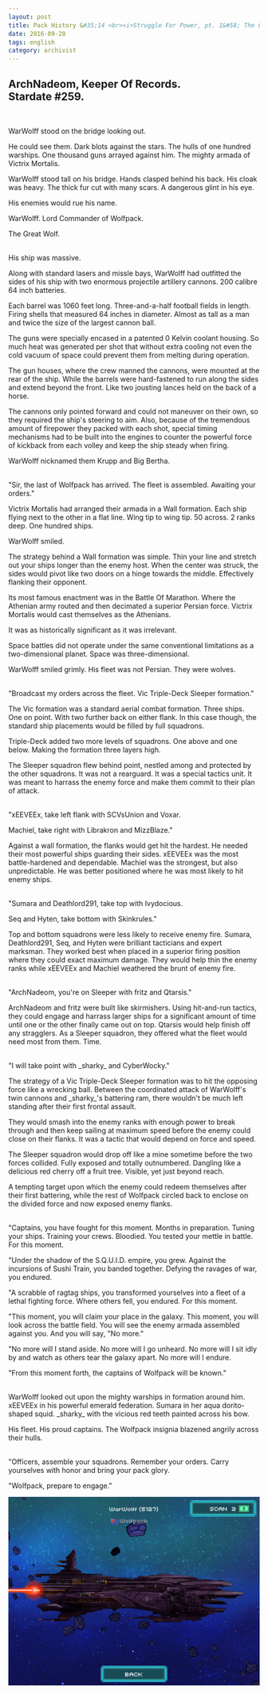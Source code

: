 ```yaml
---
layout: post
title: Pack History &#35;14 <br><i>Struggle For Power, pt. 1&#58; The Great Wolf</i>
date: 2016-09-20
tags: english
category: archivist
---
```

ArchNadeom, Keeper Of Records.<br>Stardate #259.
------------------------------------------------
&nbsp; 

WarWolff stood on the bridge looking out. 

He could see them. Dark blots against the stars. The hulls of one hundred warships. One thousand guns arrayed against him. The mighty armada of Victrix Mortalis. 

WarWolff stood tall on his bridge. Hands clasped behind his back. His cloak was heavy. The thick fur cut with many scars. A dangerous glint in his eye. 

His enemies would rue his name.

WarWolff. Lord Commander of Wolfpack. 

The Great Wolf.  
&nbsp; 

His ship was massive. 

Along with standard lasers and missle bays, WarWolff had outfitted the sides of his ship with two enormous projectile artillery cannons. 200 calibre 64 inch batteries. 

Each barrel was 1060 feet long. Three-and-a-half football fields in length. Firing shells that measured 64 inches in diameter. Almost as tall as a man and twice the size of the largest cannon ball.

The guns were specially encased in a patented 0 Kelvin coolant housing. So much heat was generated per shot that without extra cooling not even the cold vacuum of space could prevent them from melting during operation.

The gun houses, where the crew manned the cannons, were mounted at the rear of the ship. While the barrels were hard-fastened to run along the sides and extend beyond the front. Like two jousting lances held on the back of a horse.

The cannons only pointed forward and could not maneuver on their own, so they required the ship's steering to aim. Also, because of the tremendous amount of firepower they packed with each shot, special timing mechanisms had to be built into the engines to counter the powerful force of kickback from each volley and keep the ship steady when firing.

WarWolff nicknamed them Krupp and Big Bertha.  
&nbsp; 

"Sir, the last of Wolfpack has arrived. The fleet is assembled. Awaiting your orders."

Victrix Mortalis had arranged their armada in a Wall formation. Each ship flying next to the other in a flat line. Wing tip to wing tip. 50 across. 2 ranks deep. One hundred ships.

WarWolff smiled.

The strategy behind a Wall formation was simple. Thin your line and stretch out your ships longer than the enemy host. When the center was struck, the sides would pivot like two doors on a hinge towards the middle. Effectively flanking their opponent.

Its most famous enactment was in the Battle Of Marathon. Where the Athenian army routed and then decimated a superior Persian force. Victrix Mortalis would cast themselves as the Athenians. 

It was as historically significant as it was irrelevant.

Space battles did not operate under the same conventional limitations as a two-dimensional planet. Space was three-dimensional. 

WarWolff smiled grimly. His fleet was not Persian. They were wolves.  
&nbsp; 

"Broadcast my orders across the fleet. Vic Triple-Deck Sleeper formation."

The Vic formation was a standard aerial combat formation. Three ships. One on point. With two further back on either flank. In this case though, the standard ship placements would be filled by full squadrons.

Triple-Deck added two more levels of squadrons. One above and one below. Making the formation three layers high.

The Sleeper squadron flew behind point, nestled among and protected by the other squadrons. It was not a rearguard. It was a special tactics unit. It was meant to harrass the enemy force and make them commit to their plan of attack.  
&nbsp; 

"xEEVEEx, take left flank with SCVsUnion and Voxar. 

Machiel, take right with Librakron and MizzBlaze."

Against a wall formation, the flanks would get hit the hardest. He needed their most powerful ships guarding their sides. xEEVEEx was the most battle-hardened and dependable. Machiel was the strongest, but also unpredictable. He was better positioned where he was most likely to hit enemy ships.  
&nbsp; 

"Sumara and Deathlord291, take top with Ivydocious.

Seq and Hyten, take bottom with Skinkrules."

Top and bottom squadrons were less likely to receive enemy fire. Sumara, Deathlord291, Seq, and Hyten were brilliant tacticians and expert marksman. They worked best when placed in a superior firing position where they could exact maximum damage. They would help thin the enemy ranks while xEEVEEx and Machiel weathered the brunt of enemy fire.  
&nbsp; 

"ArchNadeom, you're on Sleeper with fritz and Qtarsis."

ArchNadeom and fritz were built like skirmishers. Using hit-and-run tactics, they could engage and harrass larger ships for a significant amount of time until one or the other finally came out on top. Qtarsis would help finish off any stragglers. As a Sleeper squadron, they offered what the fleet would need most from them. Time.  
&nbsp; 

"I will take point with \_sharky\_ and CyberWocky."

The strategy of a Vic Triple-Deck Sleeper formation was to hit the opposing force like a wrecking ball. Between the coordinated attack of WarWolff's twin cannons and \_sharky\_'s battering ram, there wouldn't be much left standing after their first frontal assault.

They would smash into the enemy ranks with enough power to break through and then keep sailing at maximum speed before the enemy could close on their flanks. It was a tactic that would depend on force and speed. 

The Sleeper squadron would drop off like a mine sometime before the two forces collided. Fully exposed and totally outnumbered. Dangling like a delicious red cherry off a fruit tree. Visible, yet just beyond reach. 

A tempting target upon which the enemy could redeem themselves after their first battering, while the rest of Wolfpack circled back to enclose on the divided force and now exposed enemy flanks.  
&nbsp; 

"Captains, you have fought for this moment. Months in preparation. Tuning your ships. Training your crews. Bloodied. You tested your mettle in battle. For this moment. 

"Under the shadow of the S.Q.U.I.D. empire, you grew. Against the incursions of Sushi Train, you banded together. Defying the ravages of war, you endured. 

"A scrabble of ragtag ships, you transformed yourselves into a fleet of a lethal fighting force. Where others fell, you endured. For this moment.

"This moment, you will claim your place in the galaxy. This moment, you will look across the battle field. You will see the enemy armada assembled against you. And you will say, "No more."

"No more will I stand aside. No more will I go unheard. No more will I sit idly by and watch as others tear the galaxy apart. No more will I endure.

"From this moment forth, the captains of Wolfpack will be known."  
&nbsp; 

WarWolff looked out upon the mighty warships in formation around him. xEEVEEx in his powerful emerald federation. Sumara in her aqua dorito-shaped squid. \_sharky\_ with the vicious red teeth painted across his bow.

His fleet. His proud captains. The Wolfpack insignia blazened angrily across their hulls.  
&nbsp; 

"Officers, assemble your squadrons. Remember your orders. Carry yourselves with honor and bring your pack glory.

"Wolfpack, prepare to engage."


![PackHist014_WarWolff](/assets/img/archivist/PackHist014_WarWolff.png "WarWolff - The Great Wolff")






